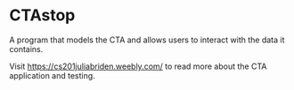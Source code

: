 # CTAstop
A program that models the CTA and allows users to interact with the data it contains. 

Visit https://cs201juliabriden.weebly.com/ to read more about the CTA application and testing.
